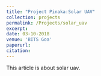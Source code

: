 ```yaml
---
title: "Project Pinaka:Solar UAV"
collection: projects
permalink: /Projects/solar_uav
excerpt: 
date: 03-10-2018
venue: 'BITS Goa'
paperurl: 
citation: 
---
```


This article is about solar uav. 